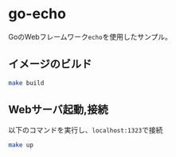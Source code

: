 # go-echo
GoのWebフレームワーク`echo`を使用したサンプル。

## イメージのビルド
```bash
make build
```

## Webサーバ起動,接続
以下のコマンドを実行し、`localhost:1323`で接続
```bash
make up
```
